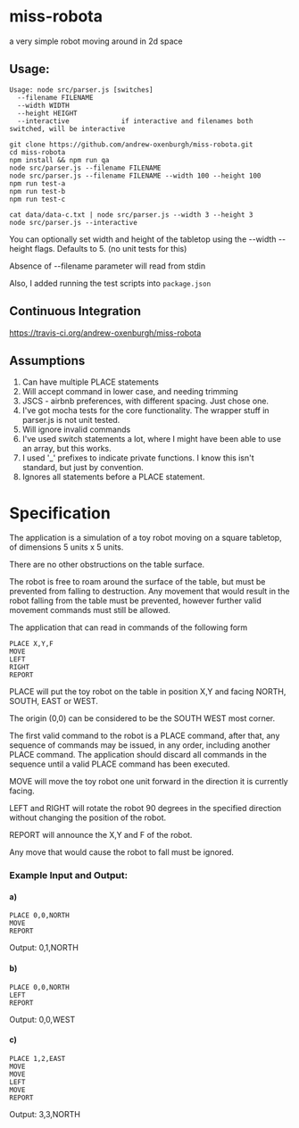 # miss-robota
a very simple robot moving around in 2d space

## Usage:

```
Usage: node src/parser.js [switches]
  --filename FILENAME
  --width WIDTH
  --height HEIGHT
  --interactive             if interactive and filenames both switched, will be interactive
```


```
git clone https://github.com/andrew-oxenburgh/miss-robota.git
cd miss-robota
npm install && npm run qa
node src/parser.js --filename FILENAME
node src/parser.js --filename FILENAME --width 100 --height 100
npm run test-a
npm run test-b
npm run test-c

cat data/data-c.txt | node src/parser.js --width 3 --height 3
node src/parser.js --interactive
```

You can optionally set width and height of the tabletop using the --width --height flags. Defaults to 5. (no unit tests for this)

Absence of --filename parameter will read from stdin

Also, I added running the test scripts into ```package.json```

## Continuous Integration

https://travis-ci.org/andrew-oxenburgh/miss-robota

## Assumptions

1. Can have multiple PLACE statements
1. Will accept command in lower case, and needing trimming
1. JSCS - airbnb preferences, with different spacing. Just chose one.
1. I've got mocha tests for the core functionality. The wrapper stuff in parser.js is not unit tested.
1. Will ignore invalid commands
1. I've used switch statements a lot, where I might have been able to use an array, but this works.
1. I used '_' prefixes to indicate private functions. I know this isn't standard, but just by convention.
1. Ignores all statements before a PLACE statement.

# Specification

The application is a simulation of a toy robot moving on a square tabletop, of dimensions 5 units x 5 units.

There are no other obstructions on the table surface.

The robot is free to roam around the surface of the table, but must be prevented from falling to destruction. Any movement that would result in the robot falling from the table must be prevented, however further valid movement commands must still be allowed.

The application that can read in commands of the following form

```
PLACE X,Y,F
MOVE
LEFT
RIGHT
REPORT
```

PLACE will put the toy robot on the table in position X,Y and facing NORTH, SOUTH, EAST or WEST.

The origin (0,0) can be considered to be the SOUTH WEST most corner.

The first valid command to the robot is a PLACE command, after that, any sequence of commands may be issued, in any order, including another PLACE command. The application should discard all commands in the sequence until a valid PLACE command has been executed.

MOVE will move the toy robot one unit forward in the direction it is currently facing.

LEFT and RIGHT will rotate the robot 90 degrees in the specified direction without changing the position of the robot.

REPORT will announce the X,Y and F of the robot.

Any move that would cause the robot to fall must be ignored.

### Example Input and Output:

#### a)

```
PLACE 0,0,NORTH
MOVE
REPORT
```

Output: 0,1,NORTH

#### b)

```
PLACE 0,0,NORTH
LEFT
REPORT
```
Output: 0,0,WEST

#### c)

```
PLACE 1,2,EAST
MOVE
MOVE
LEFT
MOVE
REPORT
```
Output: 3,3,NORTH
